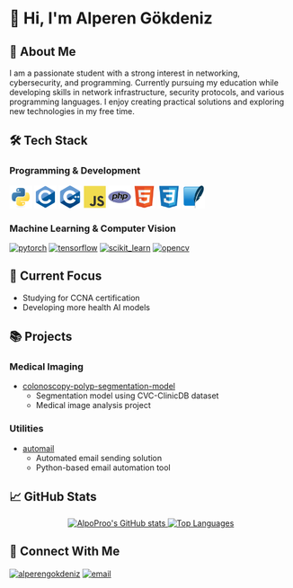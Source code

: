 # 👋 Hi, I'm Alperen Gökdeniz

## 🚀 About Me
I am a passionate student with a strong interest in networking, cybersecurity, and programming. Currently pursuing my education while developing skills in network infrastructure, security protocols, and various programming languages. I enjoy creating practical solutions and exploring new technologies in my free time.

## 🛠️ Tech Stack
### Programming & Development
<p align="left">
<a href="https://www.python.org" target="_blank"><img src="https://raw.githubusercontent.com/devicons/devicon/master/icons/python/python-original.svg" alt="python" width="40" height="40"/></a>
<a href="https://www.cprogramming.com/" target="_blank"><img src="https://raw.githubusercontent.com/devicons/devicon/master/icons/c/c-original.svg" alt="c" width="40" height="40"/></a>
<a href="https://www.cplusplus.com/" target="_blank"><img src="https://raw.githubusercontent.com/devicons/devicon/master/icons/cplusplus/cplusplus-original.svg" alt="cplusplus" width="40" height="40"/></a>
<a href="https://developer.mozilla.org/en-US/docs/Web/JavaScript" target="_blank"><img src="https://raw.githubusercontent.com/devicons/devicon/master/icons/javascript/javascript-original.svg" alt="javascript" width="40" height="40"/></a>
<a href="https://www.php.net" target="_blank"><img src="https://raw.githubusercontent.com/devicons/devicon/master/icons/php/php-original.svg" alt="php" width="40" height="40"/></a>
<a href="https://www.w3.org/html/" target="_blank"><img src="https://raw.githubusercontent.com/devicons/devicon/master/icons/html5/html5-original.svg" alt="html5" width="40" height="40"/></a>
<a href="https://www.w3schools.com/css/" target="_blank"><img src="https://raw.githubusercontent.com/devicons/devicon/master/icons/css3/css3-original.svg" alt="css3" width="40" height="40"/></a>
<a href="https://www.sqlite.org/" target="_blank"><img src="https://raw.githubusercontent.com/devicons/devicon/master/icons/sqlite/sqlite-original.svg" alt="sqlite" width="40" height="40"/></a>
</p>

### Machine Learning & Computer Vision
<p align="left">
<a href="https://pytorch.org/" target="_blank"><img src="https://www.vectorlogo.zone/logos/pytorch/pytorch-icon.svg" alt="pytorch" width="40" height="40"/></a>
<a href="https://www.tensorflow.org" target="_blank"><img src="https://www.vectorlogo.zone/logos/tensorflow/tensorflow-icon.svg" alt="tensorflow" width="40" height="40"/></a>
<a href="https://scikit-learn.org/" target="_blank"><img src="https://upload.wikimedia.org/wikipedia/commons/0/05/Scikit_learn_logo_small.svg" alt="scikit_learn" width="40" height="40"/></a>
<a href="https://opencv.org/" target="_blank"><img src="https://www.vectorlogo.zone/logos/opencv/opencv-icon.svg" alt="opencv" width="40" height="40"/></a>
</p>

## 🌱 Current Focus
- Studying for CCNA certification
- Developing more health AI models
## 📚 Projects
### Medical Imaging
- [colonoscopy-polyp-segmentation-model](https://github.com/AlpoProo/colonoscopy-polyp-segmentation-model)
  - Segmentation model using CVC-ClinicDB dataset
  - Medical image analysis project

### Utilities
- [automail](https://github.com/AlpoProo/automail)
  - Automated email sending solution
  - Python-based email automation tool

## 📈 GitHub Stats
<div align="center">
  <a href="https://github.com/AlpoProo">
    <img height="180em" src="https://github-readme-stats.vercel.app/api?username=AlpoProo&show_icons=true&theme=radical" alt="AlpoProo's GitHub stats" />
    <img height="180em" src="https://github-readme-stats.vercel.app/api/top-langs/?username=AlpoProo&layout=compact&theme=radical" alt="Top Languages" />
  </a>
</div>

## 🤝 Connect With Me
<p align="left">
<a href="https://linkedin.com/in/alperengokdeniz" target="_blank"><img align="center" src="https://raw.githubusercontent.com/rahuldkjain/github-profile-readme-generator/master/src/images/icons/Social/linked-in-alt.svg" alt="alperengokdeniz" height="30" width="40" /></a>
<a href="mailto:alperen@gokdeniz.tr" target="_blank"><img align="center" src="https://www.vectorlogo.zone/logos/gmail/gmail-icon.svg" alt="email" height="30" width="40" /></a>
</p>
